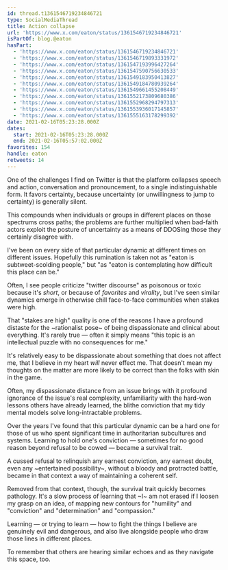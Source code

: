 ```yaml
---
id: thread.t1361546719234846721
type: SocialMediaThread
title: Action collapse
url: 'https://www.x.com/eaton/status/1361546719234846721'
isPartOf: blog.@eaton
hasPart:
  - 'https://www.x.com/eaton/status/1361546719234846721'
  - 'https://www.x.com/eaton/status/1361546719893331972'
  - 'https://www.x.com/eaton/status/1361547193996427264'
  - 'https://www.x.com/eaton/status/1361547590756630533'
  - 'https://www.x.com/eaton/status/1361549183950413827'
  - 'https://www.x.com/eaton/status/1361549184780939264'
  - 'https://www.x.com/eaton/status/1361549661455208449'
  - 'https://www.x.com/eaton/status/1361552173809680386'
  - 'https://www.x.com/eaton/status/1361552968294797313'
  - 'https://www.x.com/eaton/status/1361553936017145857'
  - 'https://www.x.com/eaton/status/1361555163178299392'
date: 2021-02-16T05:23:28.000Z
dates:
  start: 2021-02-16T05:23:28.000Z
  end: 2021-02-16T05:57:02.000Z
favorites: 154
handle: eaton
retweets: 14
---
```

One of the challenges I find on Twitter is that the platform collapses speech and action, conversation and pronouncement, to a single indistinguishable form. It favors certainty, because uncertainty (or unwillingness to jump to certainty) is generally silent.

This compounds when individuals or groups in different places on those spectrums cross paths; the problems are further multiplied when bad-faith actors exploit the posture of uncertainty as a means of DDOSing those they certainly disagree with.

I've been on every side of that particular dynamic at different times on different issues. Hopefully this rumination is taken not as "eaton is subtweet-scolding people," but "as "eaton is contemplating how difficult this place can be."

Often, I see people criticize "twitter discourse" as poisonous or toxic because it's _short_, or because of _favorites_ and _virality_, but I've seen similar dynamics emerge in otherwise chill face-to-face communities when stakes were high.

That "stakes are high" quality is one of the reasons I have a profound distaste for the ~rationalist pose~ of being dispassionate and clinical about everything. It's rarely true — often it simply means "this topic is an intellectual puzzle with no consequences for me."

It's relatively easy to be dispassionate about something that does not affect me, that I believe in my heart _will_ never effect me. That doesn't mean my thoughts on the matter are more likely to be correct than the folks with skin in the game.

Often, my dispassionate distance from an issue brings with it profound ignorance of the issue's real complexity, unfamiliarity with the hard-won lessons others have already learned, the blithe conviction that my tidy mental models solve long-intractable problems.

Over the years I've found that this particular dynamic can be a hard one for those of us who spent significant time in authoritarian subcultures and systems. Learning to hold one's conviction — sometimes for no good reason beyond refusal to be cowed — became a survival trait.

A cussed refusal to relinquish any earnest conviction, any earnest doubt, even any ~entertained possibility~, without a bloody and protracted battle, became in that context a way of maintaining a coherent self.

Removed from that context, though, the survival trait quickly becomes pathology. It's a slow process of learning that ~I~ am not erased if I loosen my grasp on an idea, of mapping new contours for "humility" and "conviction" and "determination" and "compassion."

Learning — or trying to learn — how to fight the things I believe are genuinely evil and dangerous, and also live alongside people who draw those lines in different places.

To remember that others are hearing similar echoes and as they navigate this space, too.
